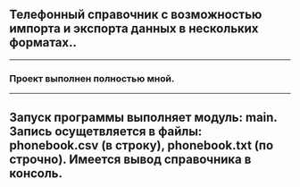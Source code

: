 ## Телефонный справочник с возможностью импорта и экспорта данных в нескольких форматах..
---
### Проект выполнен полностью мной.
---
## Запуск программы выполняет модуль: main. Запись осущетвляется в файлы: phonebook.csv (в строку), phonebook.txt (по строчно). Имеется вывод справочника в консоль.